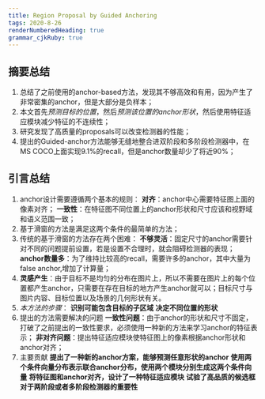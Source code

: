 ```yaml
---
title: Region Proposal by Guided Anchoring
tags: 2020-8-26
renderNumberedHeading: true
grammar_cjkRuby: true
---
```


## 摘要总结

 1. 总结了之前使用的anchor-based方法，发现其不够高效和有用，因为产生了非常密集的anchor，但是大部分是负样本；
 2. 本文首先*预测目标的位置*，然后*预测该位置的anchor形状*，然后使用特征适应模块减少特征的不连续性；
 3. 研究发现了高质量的proposals可以改变检测器的性能；
 4. 提出的Guided-anchor方法能够无缝地整合进双阶段和多阶段检测器中，在MS COCO上面实现9.1%的recall，但是anchor数量却少了将近90%；



## 引言总结

 1. anchor设计需要遵循两个基本的规则：
    **对齐**：anchor中心需要特征图上面的像素对齐；
	**一致性**：在特征图不同位置上的anchor形状和尺寸应该和视野域和语义范围一致；
 2. 基于滑窗的方法是满足这两个条件的最简单的方法；
 3. 传统的基于滑窗的方法存在两个困难：
     **不够灵活**：固定尺寸的anchor需要针对不同的问题提前设置，若是设置不合理时，就会阻碍检测器的表现；
	 **anchor数量多**：为了维持比较高的recall，需要许多的anchor，其中大量为false anchor,增加了计算量；
 4. **灵感产生**：由于目标不是均匀的分布在图片上，所以不需要在图片上的每个位置都产生anchor，只需要在存在目标的地方产生anchor就可以；目标尺寸与图片内容、目标位置以及场景的几何形状有关。
 5. *本方法的步骤*：
     **识别可能包含目标的子区域**
	 **决定不同位置的形状**
 6. 提出的方法需要解决的问题
    **一致性问题**：由于anchor的形状和尺寸不固定，打破了之前提出的一致性要求，必须使用一种新的方法来学习anchor的特征表示；
	**非对齐问题**：提出特征适应模块使特征图上的像素根据anchor形状和anchor对齐；
  7. 主要贡献
     **提出了一种新的anchor方案，能够预测任意形状的anchor**
	 **使用两个条件向量分布表示联合anchor分布，使用两个模块分别生成这两个条件向量**
	 **将特征图和anchor对齐，设计了一种特征适应模块**
	 **试验了高品质的候选框对于两阶段或者多阶段检测器的重要性**
	 
